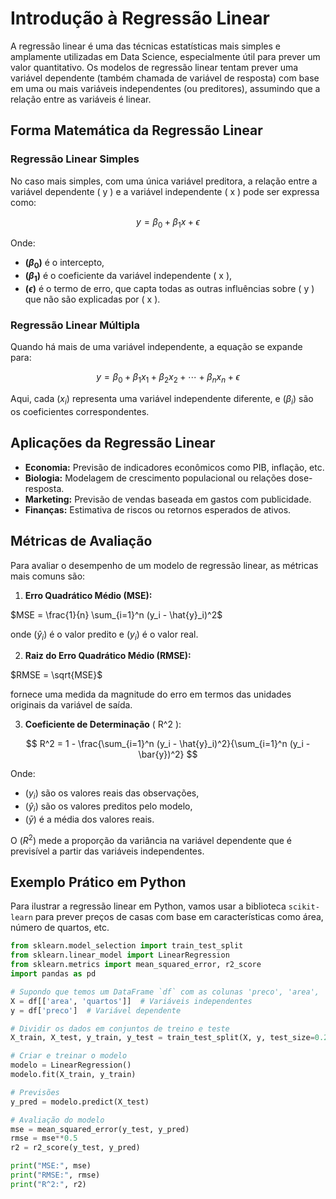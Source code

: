 # Introdução à Regressão Linear

A regressão linear é uma das técnicas estatísticas mais simples e amplamente utilizadas em Data Science, especialmente útil para prever um valor quantitativo. Os modelos de regressão linear tentam prever uma variável dependente (também chamada de variável de resposta) com base em uma ou mais variáveis independentes (ou preditores), assumindo que a relação entre as variáveis é linear.

## Forma Matemática da Regressão Linear

### Regressão Linear Simples
No caso mais simples, com uma única variável preditora, a relação entre a variável dependente \( y \) e a variável independente \( x \) pode ser expressa como:

$$ y = \beta_0 + \beta_1 x + \epsilon $$

Onde:
- **$( \beta_0 )$** é o intercepto,
- **$( \beta_1 )$** é o coeficiente da variável independente \( x \),
- **$( \epsilon )$** é o termo de erro, que capta todas as outras influências sobre \( y \) que não são explicadas por \( x \).

### Regressão Linear Múltipla
Quando há mais de uma variável independente, a equação se expande para:

$$ y = \beta_0 + \beta_1 x_1 + \beta_2 x_2 + \cdots + \beta_n x_n + \epsilon $$

Aqui, cada $( x_i )$ representa uma variável independente diferente, e $( \beta_i )$ são os coeficientes correspondentes.

## Aplicações da Regressão Linear

- **Economia:** Previsão de indicadores econômicos como PIB, inflação, etc.
- **Biologia:** Modelagem de crescimento populacional ou relações dose-resposta.
- **Marketing:** Previsão de vendas baseada em gastos com publicidade.
- **Finanças:** Estimativa de riscos ou retornos esperados de ativos.

## Métricas de Avaliação

Para avaliar o desempenho de um modelo de regressão linear, as métricas mais comuns são:

1. **Erro Quadrático Médio (MSE):**

$MSE = \frac{1}{n} \sum_{i=1}^n (y_i - \hat{y}_i)^2$

onde $( \hat{y}_i )$ é o valor predito e $( y_i )$ é o valor real.

2. **Raiz do Erro Quadrático Médio (RMSE):**

$RMSE = \sqrt{MSE}$

fornece uma medida da magnitude do erro em termos das unidades originais da variável de saída.

3. **Coeficiente de Determinação** ( R^2 ):

$$ R^2 = 1 - \frac{\sum_{i=1}^n (y_i - \hat{y}_i)^2}{\sum_{i=1}^n (y_i - \bar{y})^2} $$


Onde:
- $( y_i )$ são os valores reais das observações,
- $( \hat{y}_i )$ são os valores preditos pelo modelo,
- $( \bar{y} )$ é a média dos valores reais.

O $( R^2 )$ mede a proporção da variância na variável dependente que é previsível a partir das variáveis independentes.

## Exemplo Prático em Python

Para ilustrar a regressão linear em Python, vamos usar a biblioteca `scikit-learn` para prever preços de casas com base em características como área, número de quartos, etc.

```python
from sklearn.model_selection import train_test_split
from sklearn.linear_model import LinearRegression
from sklearn.metrics import mean_squared_error, r2_score
import pandas as pd

# Supondo que temos um DataFrame `df` com as colunas 'preco', 'area', 'quartos'
X = df[['area', 'quartos']]  # Variáveis independentes
y = df['preco']  # Variável dependente

# Dividir os dados em conjuntos de treino e teste
X_train, X_test, y_train, y_test = train_test_split(X, y, test_size=0.2, random_state=42)

# Criar e treinar o modelo
modelo = LinearRegression()
modelo.fit(X_train, y_train)

# Previsões
y_pred = modelo.predict(X_test)

# Avaliação do modelo
mse = mean_squared_error(y_test, y_pred)
rmse = mse**0.5
r2 = r2_score(y_test, y_pred)

print("MSE:", mse)
print("RMSE:", rmse)
print("R^2:", r2)
```
